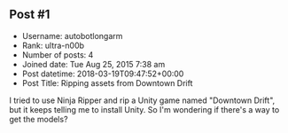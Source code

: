 ## Post #1
- Username: autobotlongarm
- Rank: ultra-n00b
- Number of posts: 4
- Joined date: Tue Aug 25, 2015 7:38 am
- Post datetime: 2018-03-19T09:47:52+00:00
- Post Title: Ripping assets from Downtown Drift

I tried to use Ninja Ripper and rip a Unity game named "Downtown Drift", but it keeps telling me to install Unity. So I'm wondering if there's a way to get the models?
